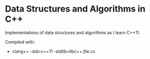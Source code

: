 # Data Structures and Algorithms in C++
Implementations of data structures and algorithms as I learn C++11.

Compiled with:

  - clang++ -std=c++11 -stdlib=libc++ *file*.cc
